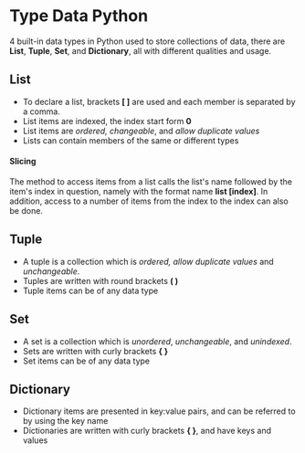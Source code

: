 # Type Data Python
4 built-in data types in Python used to store collections of data, there are **List**, **Tuple**, **Set**, and **Dictionary**, all with different qualities and usage.

## **List**
- To declare a list, brackets **[ ]** are used and each member is separated by a comma.
- List items are indexed, the index start form **0**
- List items are *ordered, changeable*, and *allow duplicate values*
- Lists can contain members of the same or different types

#### **Slicing**
The method to access items from a list calls the list's name followed by the item's index in question, namely with the format name **list [index]**. In addition, access to a number of items from the index to the index can also be done.

## **Tuple**
- A tuple is a collection which is *ordered, allow duplicate values* and *unchangeable*.
- Tuples are written with round brackets **( )**
- Tuple items can be of any data type

## **Set**
- A set is a collection which is *unordered*, *unchangeable*, and *unindexed*.
- Sets are written with curly brackets **{ }**
- Set items can be of any data type

## **Dictionary**
- Dictionary items are presented in key:value pairs, and can be referred to by using the key name
- Dictionaries are written with curly brackets **{ }**, and have keys and values
